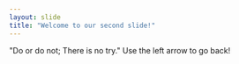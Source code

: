 ```yaml
---
layout: slide
title: "Welcome to our second slide!"
---
```

"Do or do not; There is no try."
Use the left arrow to go back!
